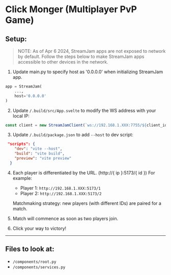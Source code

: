 # Click Monger (Multiplayer PvP Game)

## Setup:

> NOTE: As of Apr 6 2024, StreamJam apps are not exposed to network by default. Follow the steps below to make StreamJam apps accessible to other devices in the network.

1. Update main.py to specify host as '0.0.0.0' when initializing StreamJam app.

```python
app = StreamJam(
    ...,
    host='0.0.0.0'
)
```

2. Update `/.build/src/App.svelte` to modify the WS address with your local IP:

```js
const client = new StreamJamClient(`ws://192.168.1.XXX:7755/${client_id}`)
```


3. Update `/.build/package.json` to add `--host` to dev script:

```json
 "scripts": {
    "dev": "vite --host",
    "build": "vite build",
    "preview": "vite preview"
  }
```

4. Each player is differentiated by the URL. (http://{ ip }:5173/{ id }) For example:
    - Player 1: `http://192.168.1.XXX:5173/1`
    - Player 2: `http://192.168.1.XXX:5173/2`

    Matchmaking strategy: new players (with different IDs) are paired for a match.

5. Match will commence as soon as two players join.

6. Click your way to victory!

---

## Files to look at:

- `/components/root.py`
- `/components/services.py`
